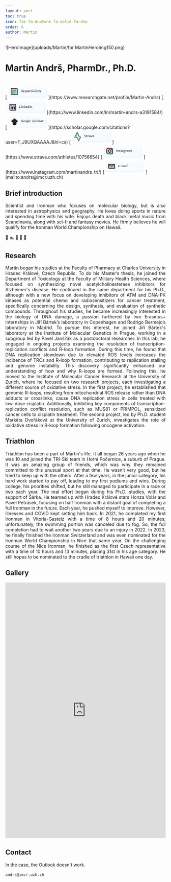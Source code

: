 ```yaml
---
layout: post
toc: true
icon: fas fa-duotone fa-solid fa-dna
order: 6
author: Martin
---
```

![HeroImage](uploads/Martin/for MartinHeroImg150.png)

# Martin Andrš, PharmDr., Ph.D.
<br>
[<img src="uploads/buttons_png/ResearchGate.png" width="130" alt="ResearchGate"/>](https://www.researchgate.net/profile/Martin-Andrs) 
[<img src="uploads/buttons_png/LinkedIn.png" width="130" alt="LinkedIn"/>](https://www.linkedin.com/in/martin-andrs-a3191584/) 
[<img src="uploads/buttons_png/google.png" width="130" alt="GoogleScholar"/>](https://scholar.google.com/citations?user=F_J9UXQAAAAJ&hl=cs) 
[<img src="uploads/buttons_png/Strava.png" width="130" alt="Strava"/>](https://www.strava.com/athletes/10756654)
[<img src="uploads/buttons_png/instagram.png" width="130" alt="Instagram"/>](https://www.instagram.com/martinandrs_tri/)
[<img src="uploads/buttons_png/email.png" width="130" alt="email"/>](mailto:andrs@imcr.uzh.ch)



## Brief introduction
<p align="justify">
Scientist and Ironman who focuses on molecular biology, but is also interested in astrophysics and geography. He loves doing sports in nature and spending time with his wife. Enjoys death and black metal music from Scandinavia, along with sci-fi and fantasy movies. He firmly believes he will qualify for the Ironman World Championship on Hawaii.
</p>

🧬 🏊 🚵 🏃 🤘

## Research
<p align="justify">
Martin began his studies at the Faculty of Pharmacy at Charles University in Hradec Králové, Czech Republic. To do his Master’s thesis, he joined the Department of Toxicology at the Faculty of Military Health Sciences, where focused on synthesizing novel acetylcholinesterase inhibitors for Alzheimer's disease. He continued in the same department for his Ph.D., although with a new focus on developing inhibitors of ATM and DNA-PK kinases as potential chemo and radiosensitizers for cancer treatment, specifically concerning the design, synthesis, and evaluation of synthetic compounds. Throughout his studies, he became increasingly interested in the biology of DNA damage, a passion furthered by two Erasmus+ internships in Jiří Bártek’s laboratory in Copenhagen and Rodrigo Bermejo’s laboratory in Madrid. To pursue this interest, he joined Jiří Bártek's laboratory at the Institute of Molecular Genetics in Prague, working in a subgroup led by Pavel Janš?ák as a postdoctoral researcher. In this lab, he engaged in ongoing projects examining the resolution of transcription-replication conflicts and R-loop formation. During this time, he found that DNA replication slowdown due to elevated ROS levels increases the incidence of TRCs and R-loop formation, contributing to replication stalling and genome instability. This discovery significantly enhanced our understanding of how and why R-loops are formed. Following this, he moved to the Institute of Molecular Cancer Research at the University of Zurich, where he focused on two research projects, each investigating a different source of oxidative stress. In the first project, he established that genomic R-loops, resulting from mitochondrial ROS release rather than DNA adducts or crosslinks, cause DNA replication stress in cells treated with low-dose cisplatin. Additionally, inhibiting key components of transcription-replication conflict resolution, such as MUS81 or PRIMPOL, sensitized cancer cells to cisplatin treatment. The second project, led by Ph.D. student Markéta Dvořáková at the University of Zurich, investigates the role of oxidative stress in R-loop formation following oncogene activation. 
</p>

## Triathlon
<p align="justify">
Triathlon has been a part of Martin's life. It all began 26 years ago when he was 10 and joined the TRI-Ski team in Horní Počernice, a suburb of Prague. It was an amazing group of friends, which was why they remained committed to this unusual sport at that time. He wasn’t very good, but he tried to keep up with the others. After a few years, in the junior category, his hard work started to pay off, leading to my first podiums and wins. During college, his priorities shifted, but he still managed to participate in a race or two each year. The real effort began during his Ph.D. studies, with the support of Šárka. He teamed up with Hradec Králové stars Honza Volár and Pavel Petrásek, focusing on half Ironman with a distant goal of completing a full Ironman in the future. Each year, he pushed myself to improve. However, illnesses and COVID kept setting him back. In 2021, he completed my first Ironman in Vitoria-Gasteiz with a time of 8 hours and 20 minutes; unfortunately, the swimming portion was canceled due to fog. So, the full completion had to wait another two years due to an injury in 2022. In 2023, he finally finished the Ironman Switzerland and was even nominated for the Ironman World Championship in Nice that same year. On the challenging course of the Nice Ironman, he finished as the first Czech representative with a time of 10 hours and 13 minutes, placing 31st in his age category. He still hopes to be nominated to the cradle of triathlon in Hawaii one day.
</p>


## Gallery

<iframe height="800" style="width: 100%;" scrolling="no" title="Untitled" src="https://codepen.io/-rka-Salajkov-/embed/gbOOoLV?default-tab=result&theme-id=light" frameborder="no" loading="lazy" allowtransparency="true" allowfullscreen="true">
  See the Pen <a href="https://codepen.io/-rka-Salajkov-/pen/gbOOoLV">
  Untitled</a> by Bezinka (<a href="https://codepen.io/-rka-Salajkov-">@-rka-Salajkov-</a>)
  on <a href="https://codepen.io">CodePen</a>.
</iframe>

## Contact

In the case, the Outlook doesn't work. 

```text
andrs@imcr.uzh.ch
```